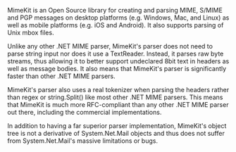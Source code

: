 MimeKit is an Open Source library for creating and parsing MIME, S/MIME and PGP 
messages on desktop platforms (e.g. Windows, Mac, and Linux) as well as mobile
platforms (e.g. iOS and Android). It also supports parsing of Unix mbox files.

Unlike any other .NET MIME parser, MimeKit's parser does not need to parse
string input nor does it use a TextReader. Instead, it parses raw byte streams,
thus allowing it to better support undeclared 8bit text in headers as well as
message bodies. It also means that MimeKit's parser is significantly faster
than other .NET MIME parsers.

MimeKit's parser also uses a real tokenizer when parsing the headers rather
than regex or string.Split() like most other .NET MIME parsers. This means that
MimeKit is much more RFC-compliant than any other .NET MIME parser out there,
including the commercial implementations.

In addition to having a far superior parser implementation, MimeKit's object
tree is not a derivative of System.Net.Mail objects and thus does not suffer
from System.Net.Mail's massive limitations or bugs.
